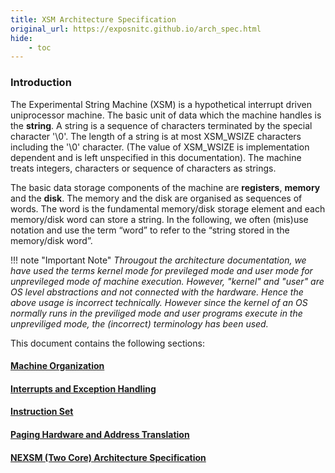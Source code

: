 ```yaml
---
title: XSM Architecture Specification
original_url: https://exposnitc.github.io/arch_spec.html
hide: 
    - toc
---
```


### Introduction

The Experimental String Machine (XSM) is a hypothetical interrupt driven uniprocessor machine. The basic unit of data which the machine handles is the **string**. A string is a sequence of characters terminated by the special character '\\0'. The length of a string is at most XSM\_WSIZE characters including the '\\0' character. (The value of XSM\_WSIZE is implementation dependent and is left unspecified in this documentation). The machine treats integers, characters or sequence of characters as strings.

The basic data storage components of the machine are **registers**, **memory** and the **disk**. The memory and the disk are organised as sequences of words. The word is the fundamental memory/disk storage element and each memory/disk word can store a string. In the following, we often (mis)use notation and use the term “word” to refer to the “string stored in the memory/disk word”.

!!! note "Important Note"
    _Througout the architecture documentation, we have used the terms kernel mode for previleged mode and user mode for unprevileged mode of machine execution. However, "kernel" and "user" are OS level abstractions and not connected with the hardware. Hence the above usage is incorrect technically. However since the kernel of an OS normally runs in the previliged mode and user programs execute in the unpreviliged mode, the (incorrect) terminology has been used._

This document contains the following sections:

#### [Machine Organization](machine_organisation.md)
#### [Interrupts and Exception Handling](interrupts_exception_handling.md)
#### [Instruction Set](instruction_set.md)
#### [Paging Hardware and Address Translation](paging_hardware.md)
#### [NEXSM (Two Core) Architecture Specification](nexsm.md)